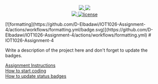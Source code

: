 <p align="center">
	<a href="https://github.com/D-Elbadawi/IOT1026-Assignment-4/actions/workflows/ci.yml">
    <img src="https://github.com/D-Elbadawi/IOT1026-Assignment-4/actions/workflows/ci.yml/badge.svg"/>
    </a>
	<a href="https://github.com/D-Elbadawi/IOT1026-Assignment-4/actions/workflows/formatting.yml">
    <img src="https://github.com/D-Elbadawi/IOT1026-Assignment-4/actions/workflows/formatting.yml/badge.svg"/>
	<br/>
    <a href="https://codecov.io/gh/D-Elbadawi/IOT1026-Assignment-4" > 
    <img src="https://codecov.io/gh/D-Elbadawi/IOT1026-Assignment-4/branch/main/graph/badge.svg?token=JS0857X5JD"/> 
	<img title="MIT License" alt="license" src="https://img.shields.io/badge/license-MIT-informational?style=flat-square">	
    </a>
</p>
[![formatting](https://github.com/D-Elbadawi/IOT1026-Assignment-4/actions/workflows/formatting.yml/badge.svg)](https://github.com/D-Elbadawi/IOT1026-Assignment-4/actions/workflows/formatting.yml)
# IOT1026-Assignment-4

Write a description of the project here and don't forget to update the badges.  

[Assignment Instructions](docs/instructions.md)  
[How to start coding](docs/how-to-use.md)  
[How to update status badges](docs/how-to-update-badges.md)
